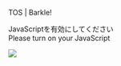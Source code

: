 TOS | Barkle!

JavaScriptを有効にしてください  
Please turn on your JavaScript

![](/static-assets/splash.png?1732085738480)